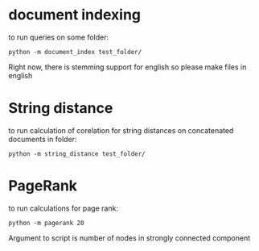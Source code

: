 
# document indexing 

to run queries on some folder:

    python -m document_index test_folder/

Right now, there is stemming support for english so please make files in english 

# String distance 

to run calculation of corelation for string distances on concatenated documents in folder:

    python -m string_distance test_folder/

# PageRank 

to run calculations for page rank:

    python -m pagerank 20

Argument to script is number of nodes in strongly connected component 